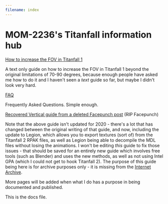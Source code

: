 ```yaml
---
filename: index
---
```


# MOM-2236's Titanfall information hub

[How to increase the FOV in Titanfall 1](/titanfall_research/fov.html)

A text only guide on how to increase the FOV in Titanfall 1 beyond the original limitations of 70-90 degrees, because enough people have asked me how to do it and I haven't seen a *text* guide so far, but maybe I didn't look very hard.

[FAQ](/titanfall_research/faq.html)

Frequently Asked Questions. Simple enough.

<!--
[IMC Off World Security Weapon Skins](/titanfall_research/imc-ows_skins.html)

A collection of my weapon skins - not all of them are finished, though.
-->

[Recovered Vertical guide from a deleted Facepunch post](/titanfall_research/vertical_titanfall_2_to_source.html) (RIP Facepunch)

Note that the above guide isn't updated for 2020 - there's a lot that has changed between the original writing of that guide, and now, including the update to Legion, which allows you to export textures (sort of) from the Titanfall 2 RPAK files, as well as Legion being able to decompile the MDL files without losing the animations. I won't be editing *this* guide to fix those issues - that should be saved for an entirely new guide which involves free tools (such as Blender) and uses the new methods, as well as not using Intel GPA (which I could not get to hook Titanfall 2). The purpose of this guide being here is for archive purposes only - it is missing from the [Internet Archive](https://web.archive.org/web/20190217012514/https://forum.facepunch.com/f/fbx/bskox/Tutorial-Titanfall-2-to-Source-WARNING-LONG-OP-LOTS-OF-IMAGES/1/).

<!---
[Weapon mod demos](/titanfall_research/cut_content.html)

A demo of some cut content - not all of it works.
--->

<!--
[](/titanfall_research/)

Placeholder
-->

More pages will be added when what I do has a purpose in being documented and published.

This is the docs file.
